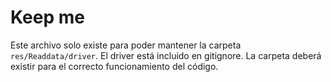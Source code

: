 # Keep me

Este archivo solo existe para poder mantener la carpeta `res/Readdata/driver`.
El driver está incluido en gitignore.
La carpeta deberá existir para el correcto funcionamiento del código.
